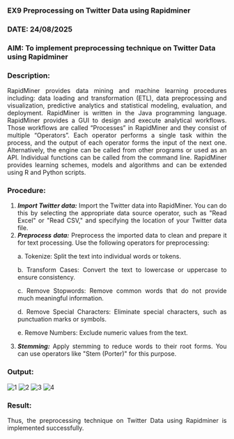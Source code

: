 ### EX9 Preprocessing on Twitter Data using Rapidminer
### DATE: 24/08/2025
### AIM: To implement preprocessing technique on Twitter Data using Rapidminer
### Description: 
<div align = "justify">
RapidMiner provides data mining and machine learning procedures including: data loading and transformation (ETL), data preprocessing and visualization, 
predictive analytics and statistical modeling, evaluation, and deployment. RapidMiner is written in the Java programming language. 
RapidMiner provides a GUI to design and execute analytical workflows. Those workflows are called “Processes” in RapidMiner and they consist of multiple “Operators”. 
Each operator performs a single task within the process, and the output of each operator forms the input of the next one. Alternatively, the engine can be called from 
other programs or used as an API. Individual functions can be called from the command line. 
RapidMiner provides learning schemes, models and algorithms and can be extended using R and Python scripts.

### Procedure:
1) ***Import Twitter data:*** Import the Twitter data into RapidMiner. You can do this by selecting the appropriate
data source operator, such as "Read Excel" or "Read CSV," and specifying the location of your Twitter data
file.
2) ***Preprocess data:*** Preprocess the imported data to clean and prepare it for text processing. Use the following
operators for preprocessing:
    <p>a. Tokenize: Split the text into individual words or tokens.
    <p>b. Transform Cases: Convert the text to lowercase or uppercase to ensure consistency.
    <p>c. Remove Stopwords: Remove common words that do not provide much meaningful information.
    <p>d. Remove Special Characters: Eliminate special characters, such as punctuation marks or symbols.
    <p>e. Remove Numbers: Exclude numeric values from the text.
3) ***Stemming:*** Apply stemming to reduce words to their root forms. You can use operators like "Stem (Porter)"
for this purpose.


### Output:
![1](https://github.com/Vineesh-AI-DS/WDM_EXP9/assets/93427254/673503bf-1409-4da1-8a77-a630d19d625e)
![2](https://github.com/Vineesh-AI-DS/WDM_EXP9/assets/93427254/8c41d681-69b6-47ec-b7f8-25ca7839e2b3)
![3](https://github.com/Vineesh-AI-DS/WDM_EXP9/assets/93427254/0e23995f-7757-4b16-99c4-ab3ef0f88f20)
![4](https://github.com/Vineesh-AI-DS/WDM_EXP9/assets/93427254/73c9bbe2-1bfe-417f-93c3-d2570cef7d7e)
### Result:
Thus, the preprocessing technique on Twitter Data using Rapidminer is implemented successfully.



